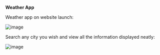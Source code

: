 **Weather App**

Weather app on website launch:

![image](https://github.com/user-attachments/assets/8d21c20c-7284-4e4f-ae35-dbc245d90c00)

Search any city you wish and view all the information displayed neatly:

![image](https://github.com/user-attachments/assets/482cffda-0575-48d1-995a-442e7e9f91cf)
